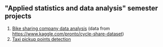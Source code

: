 ## "Applied statistics and data analysis" semester projects

1. [Bike sharing company data analysis](https://github.com/polgrisha/ProjectsDS/tree/master/bike_sharing_analytics) (data from https://www.kaggle.com/pronto/cycle-share-dataset)
2. [Taxi pickup points detection](https://github.com/polgrisha/ProjectsDS/tree/master/taxi_pickup_points_detection) 
